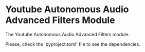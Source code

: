 # Youtube Autonomous Audio Advanced Filters Module

The Youtube Autonomous Audio Advanced Filters module.

Please, check the 'pyproject.toml' file to see the dependencies.
